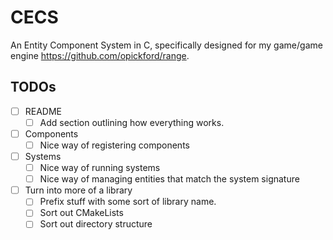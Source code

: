 # CECS

An Entity Component System in C, specifically designed for my game/game engine https://github.com/opickford/range.

## TODOs
- [ ] README
	- [ ] Add section outlining how everything works.

- [ ] Components
	- [ ] Nice way of registering components

- [ ] Systems
	- [ ] Nice way of running systems
	- [ ] Nice way of managing entities that match the system signature

- [ ] Turn into more of a library
	- [ ] Prefix stuff with some sort of library name.
	- [ ] Sort out CMakeLists
	- [ ] Sort out directory structure